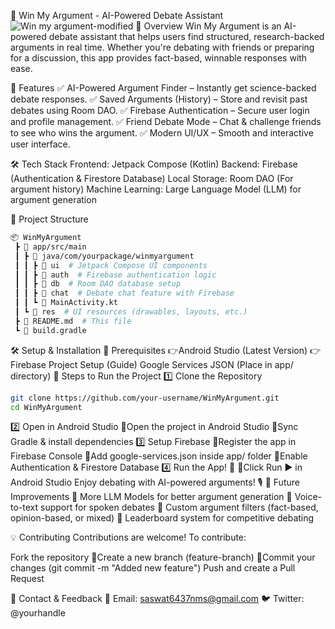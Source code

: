 📌 Win My Argument - AI-Powered Debate Assistant ![Win my argument-modified](https://github.com/user-attachments/assets/37f18fd6-ae9c-4588-b39c-ba33285f6357)
📝 Overview
Win My Argument is an AI-powered debate assistant that helps users find structured, research-backed arguments in real time. Whether you're debating with friends or preparing for a discussion, this app provides fact-based, winnable responses with ease.

🚀 Features
✅ AI-Powered Argument Finder – Instantly get science-backed debate responses.
✅ Saved Arguments (History) – Store and revisit past debates using Room DAO.
✅ Firebase Authentication – Secure user login and profile management.
✅ Friend Debate Mode – Chat & challenge friends to see who wins the argument.
✅ Modern UI/UX – Smooth and interactive user interface.

🛠️ Tech Stack
Frontend: Jetpack Compose (Kotlin)
Backend: Firebase (Authentication & Firestore Database)
Local Storage: Room DAO (For argument history)
Machine Learning: Large Language Model (LLM) for argument generation

📂 Project Structure
```bash
📦 WinMyArgument  
 ┣ 📂 app/src/main  
 ┃ ┣ 📂 java/com/yourpackage/winmyargument  
 ┃ ┃ ┣ 📂 ui  # Jetpack Compose UI components  
 ┃ ┃ ┣ 📂 auth  # Firebase authentication logic  
 ┃ ┃ ┣ 📂 db  # Room DAO database setup  
 ┃ ┃ ┣ 📂 chat  # Debate chat feature with Firebase  
 ┃ ┃ ┗ 📜 MainActivity.kt  
 ┃ ┗ 📂 res  # UI resources (drawables, layouts, etc.)  
 ┣ 📜 README.md  # This file  
 ┗ 📜 build.gradle
``` 
🛠️ Setup & Installation
🔹 Prerequisites
    👉Android Studio (Latest Version)
    👉Firebase Project Setup (Guide)
Google Services JSON (Place in app/ directory)
🔹 Steps to Run the Project
1️⃣ Clone the Repository
```bash
git clone https://github.com/your-username/WinMyArgument.git
cd WinMyArgument
```

2️⃣ Open in Android Studio
  🔹Open the project in Android Studio
  🔹Sync Gradle & install dependencies
3️⃣ Setup Firebase
  🔹Register the app in Firebase Console
  🔹Add google-services.json inside app/ folder
  🔹Enable Authentication & Firestore Database
4️⃣ Run the App! 🚀
  🔹Click Run ▶️ in Android Studio
Enjoy debating with AI-powered arguments! 🎙️
📌 Future Improvements
  🔹 More LLM Models for better argument generation
  🔹 Voice-to-text support for spoken debates
  🔹 Custom argument filters (fact-based, opinion-based, or mixed)
  🔹 Leaderboard system for competitive debating

💡 Contributing
Contributions are welcome! To contribute:

Fork the repository
  🔹Create a new branch (feature-branch)
  🔹Commit your changes (git commit -m "Added new feature")
Push and create a Pull Request

📧 Contact & Feedback
📩 Email: saswat6437nms@gmail.com
🐦 Twitter: @yourhandle
